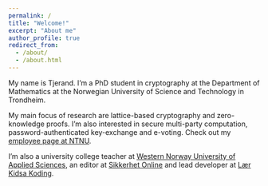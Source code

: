 ```yaml
---
permalink: /
title: "Welcome!"
excerpt: "About me"
author_profile: true
redirect_from:
  - /about/
  - /about.html
---
```


My name is Tjerand. I’m a PhD student in cryptography at the Department of Mathematics at the Norwegian University of Science and Technology in Trondheim.

My main focus of research are lattice-based cryptography and zero-knowledge proofs. I’m also interested in secure multi-party computation, password-authenticated key-exchange and e-voting. Check out my [employee page at NTNU](https://www.ntnu.edu/employees/tjerand.silde).

 I’m also a university college teacher at [Western Norway University of Applied Sciences](https://www.hvl.no/en), an editor at [Sikkerhet Online](https://www.sikkerhet.online/author/tjerand-silde) and lead developer at [Lær Kidsa Koding](http://oppgaver.kidsakoder.no).
